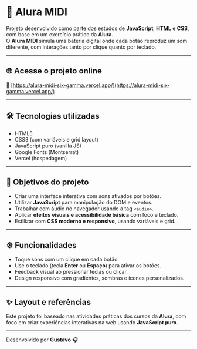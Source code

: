 # 🥁 Alura MIDI

Projeto desenvolvido como parte dos estudos de **JavaScript**, **HTML** e **CSS**, com base em um exercício prático da **Alura**.  
O **Alura MIDI** simula uma bateria digital onde cada botão reproduz um som diferente, com interações tanto por clique quanto por teclado.

---

## 🌐 Acesse o projeto online

🔗 [https://alura-midi-six-gamma.vercel.app/](https://alura-midi-six-gamma.vercel.app/)

---

## 🛠 Tecnologias utilizadas

- HTML5  
- CSS3 (com variáveis e grid layout)  
- JavaScript puro (vanilla JS)  
- Google Fonts (Montserrat)  
- Vercel (hospedagem)

---

## 🎯 Objetivos do projeto

- Criar uma interface interativa com sons ativados por botões.  
- Utilizar **JavaScript** para manipulação do DOM e eventos.  
- Trabalhar com áudio no navegador usando a tag `<audio>`.  
- Aplicar **efeitos visuais e acessibilidade básica** com foco e teclado.  
- Estilizar com **CSS moderno e responsivo**, usando variáveis e grid.

---

## ⚙️ Funcionalidades

- Toque sons com um clique em cada botão.  
- Use o teclado (tecla **Enter** ou **Espaço**) para ativar os botões.  
- Feedback visual ao pressionar teclas ou clicar.  
- Design responsivo com gradientes, sombras e ícones personalizados.

---

## ✨ Layout e referências

Este projeto foi baseado nas atividades práticas dos cursos da **Alura**, com foco em criar experiências interativas na web usando **JavaScript puro**.

---

Desenvolvido por **Gustavo** 🎧
